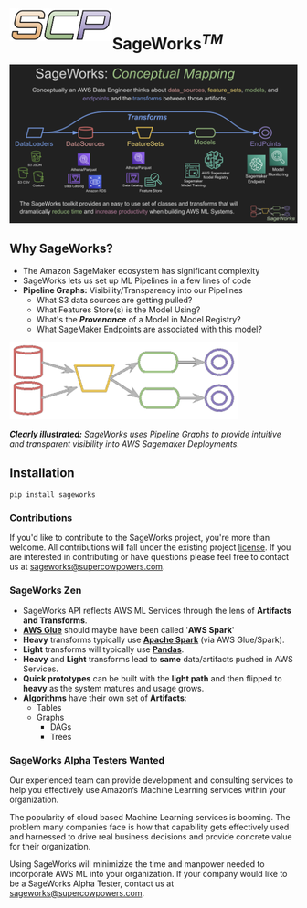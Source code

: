 <img align="left" src="docs/images/scp.png" width="180">

# SageWorks<sup><i>TM</i></sup>

<img src="docs/images/sageworks_concepts.png">


## Why SageWorks?

- The Amazon SageMaker ecosystem has significant complexity
- SageWorks lets us set up ML Pipelines in a few lines of code
- **Pipeline Graphs:** Visibility/Transparency into our Pipelines
    - What S3 data sources are getting pulled?
    - What Features Store(s) is the Model Using?
    - What's the ***Provenance*** of a Model in Model Registry?
    - What SageMaker Endpoints are associated with this model?

<img src="docs/images/graph_representation.png" width="400">

<i><b> Clearly illustrated:</b> SageWorks uses Pipeline Graphs to provide intuitive and transparent visibility into AWS Sagemaker Deployments.</i>

## Installation
```
pip install sageworks
```

### Contributions
If you'd like to contribute to the SageWorks project, you're more than welcome. All contributions will fall under the existing project [license](https://github.com/SuperCowPowers/sageworks/blob/main/LICENSE). If you are interested in contributing or have questions please feel free to contact us at [sageworks@supercowpowers.com](mailto:sageworks@supercowpowers.com).


### SageWorks Zen

- SageWorks API reflects AWS ML Services through the lens of **Artifacts and Transforms**.
- [**AWS Glue**](https://docs.aws.amazon.com/glue/latest/dg/how-it-works.html) should maybe have been called '**AWS Spark**'
- **Heavy** transforms typically use **[Apache Spark](https://spark.apache.org/)** (via AWS Glue/Spark).
- **Light** transforms will typically use **[Pandas](https://pandas.pydata.org/)**.
- **Heavy** and **Light** transforms lead to **same** data/artifacts pushed in AWS Services.
- **Quick prototypes** can be built with the **light path** and then flipped to **heavy** as the system matures and usage grows.
- **Algorithms** have their own set of **Artifacts**:
  - Tables
  - Graphs
     - DAGs
     - Trees


### SageWorks Alpha Testers Wanted
Our experienced team can provide development and consulting services to help you effectively use Amazon’s Machine Learning services within your organization.

The popularity of cloud based Machine Learning services is booming. The problem many companies face is how that capability gets effectively used and harnessed to drive real business decisions and provide concrete value for their organization.

Using SageWorks will minimizize the time and manpower needed to incorporate AWS ML into your organization. If your company would like to be a SageWorks Alpha Tester, contact us at [sageworks@supercowpowers.com](mailto:sageworks@supercowpowers.com).